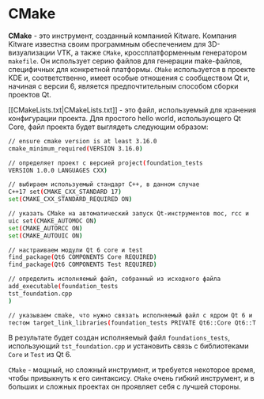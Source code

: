 # CMake

**CMake** - это инструмент, созданный компанией Kitware. Компания Kitware известна своим программным обеспечением для 3D-визуализации VTK, а также `CMake`, кроссплатформенным генератором `makefile`. Он использует серию файлов для генерации make-файлов, специфичных для конкретной платформы. `CMake` используется в проекте KDE и, соответственно, имеет особые отношения с сообществом Qt и, начиная с версии 6, является предпочтительным способом сборки проектов Qt.

[[CMakeLists.txt|CMakeLists.txt]] - это файл, используемый для хранения конфигурации проекта. Для простого hello world, использующего Qt Core, файл проекта будет выглядеть следующим образом:

```sh
// ensure cmake version is at least 3.16.0
cmake_minimum_required(VERSION 3.16.0)

// определяет проект с версией project(foundation_tests
VERSION 1.0.0 LANGUAGES CXX)

// выбираем используемый стандарт C++, в данном случае
C++17 set(CMAKE_CXX_STANDARD 17)
set(CMAKE_CXX_STANDARD_REQUIRED ON)

// указать CMake на автоматический запуск Qt-инструментов moc, rcc и
uic set(CMAKE_AUTOMOC ON)
set(CMAKE_AUTORCC ON)
set(CMAKE_AUTOUIC ON)

// настраиваем модули Qt 6 core и test
find_package(Qt6 COMPONENTS Core REQUIRED)
find_package(Qt6 COMPONENTS Test REQUIRED)

// определить исполняемый файл, собранный из исходного файла
add_executable(foundation_tests
tst_foundation.cpp
)

// указываем cmake, что нужно связать исполняемый файл с ядром Qt 6 и
тестом target_link_libraries(foundation_tests PRIVATE Qt6::Core Qt6::T
```

В результате будет создан исполняемый файл `foundations_tests`,
использующий `tst_foundation.cpp` и установить связь с библиотеками `Core` и `Test` из
Qt 6. 

`CMake` - мощный, но сложный инструмент, и требуется некоторое время, чтобы привыкнуть к его синтаксису. `CMake` очень гибкий инструмент, и в больших и сложных проектах он проявляет себя с лучшей стороны.









